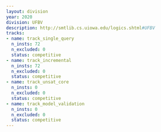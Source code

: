 ```yaml
---
layout: division
year: 2020
division: UFBV
description: http://smtlib.cs.uiowa.edu/logics.shtml#UFBV
tracks:
- name: track_single_query
  n_insts: 72
  n_excluded: 0
  status: competitive
- name: track_incremental
  n_insts: 72
  n_excluded: 0
  status: competitive
- name: track_unsat_core
  n_insts: 0
  n_excluded: 0
  status: competitive
- name: track_model_validation
  n_insts: 0
  n_excluded: 0
  status: competitive
---
```


